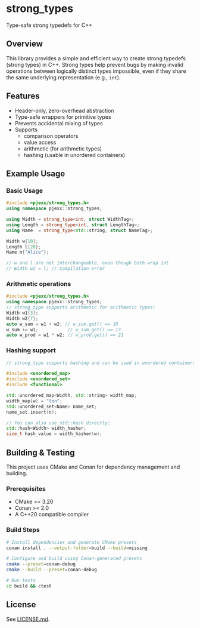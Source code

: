 
# strong_types

Type-safe strong typedefs for C++

## Overview

This library provides a simple and efficient way to create strong typedefs (strong types) in C++. Strong types help prevent bugs by making invalid operations between logically distinct types impossible, even if they share the same underlying representation (e.g., `int`).

## Features
- Header-only, zero-overhead abstraction
- Type-safe wrappers for primitive types
- Prevents accidental mixing of types
- Supports
    - comparison operators
    - value access
    - arithmetic (for arithmetic types)
    - hashing (usable in unordered containers)

## Example Usage

### Basic Usage
```cpp
#include <pjexx/strong_types.h>
using namespace pjexx::strong_types;

using Width = strong_type<int, struct WidthTag>;
using Length = strong_type<int, struct LengthTag>;
using Name  = strong_type<std::string, struct NameTag>;

Width w{10};
Length l{20};
Name n{"Alice"};

// w and l are not interchangeable, even though both wrap int
// Width w2 = l; // Compilation error
```

### Arithmetic operations
```cpp
#include <pjexx/strong_types.h>
using namespace pjexx::strong_types;
// strong_type supports arithmetic for arithmetic types:
Width w1{3};
Width w2{7};
auto w_sum = w1 + w2; // w_sum.get() == 10
w_sum += w1;           // w_sum.get() == 13
auto w_prod = w1 * w2; // w_prod.get() == 21
```

### Hashing support
```cpp
// strong_type supports hashing and can be used in unordered containers:

#include <unordered_map>
#include <unordered_set>
#include <functional>

std::unordered_map<Width, std::string> width_map;
width_map[w] = "ten";
std::unordered_set<Name> name_set;
name_set.insert(n);

// You can also use std::hash directly:
std::hash<Width> width_hasher;
size_t hash_value = width_hasher(w);
```

## Building & Testing

This project uses CMake and Conan for dependency management and building.

### Prerequisites
- CMake >= 3.20
- Conan >= 2.0
- A C++20 compatible compiler

### Build Steps
```sh
# Install dependencies and generate CMake presets
conan install . --output-folder=build --build=missing

# Configure and build using Conan-generated presets
cmake --preset=conan-debug
cmake --build --preset=conan-debug

# Run tests
cd build && ctest
```

## License

See [LICENSE.md](LICENSE.md).
